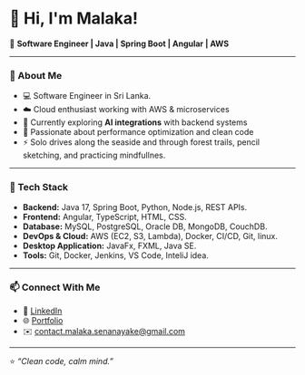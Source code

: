 # 👋 Hi, I'm Malaka!

🚀 **Software Engineer | Java | Spring Boot | Angular | AWS**

---

### 💫 About Me
- 💻 Software Engineer in Sri Lanka. 
- ☁️ Cloud enthusiast working with AWS & microservices  
- 🌱 Currently exploring **AI integrations** with backend systems  
- 🎯 Passionate about performance optimization and clean code
- ⚡ Solo drives along the seaside and through forest trails, pencil sketching, and practicing mindfullnes.

---

### 🧠 Tech Stack
- **Backend:** Java 17, Spring Boot, Python, Node.js, REST APIs.  
- **Frontend:** Angular, TypeScript, HTML, CSS. 
- **Database:** MySQL, PostgreSQL, Oracle DB, MongoDB, CouchDB. 
- **DevOps & Cloud:** AWS (EC2, S3, Lambda), Docker, CI/CD, Git, linux. 
- **Desktop Application:** JavaFx, FXML, Java SE.
- **Tools:** Git, Docker, Jenkins, VS Code, InteliJ idea. 

---

### 📫 Connect With Me
- 💼 [LinkedIn](https://linkedin.com/in/malaka-senanayake)
- 🌐 [Portfolio](https://malakasenanayake.com)
- ✉️ contact.malaka.senanayake@gmail.com

---

⭐ _“Clean code, calm mind.”_  
